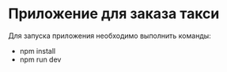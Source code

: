# Приложение для заказа такси

Для запуска приложения необходимо выполнить команды:

- npm install
- npm run dev
